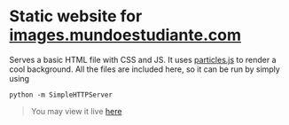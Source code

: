 # Static website for [images.mundoestudiante.com](http://images.mundoestudiante.com/)

Serves a basic HTML file with CSS and JS.
It uses [particles.js](http://vincentgarreau.com/particles.js/) to render a cool background.
All the files are included here, so it can be run by simply using

`python -m SimpleHTTPServer`

> You may view it live [here](http://images.mundoestudiante.com/)
